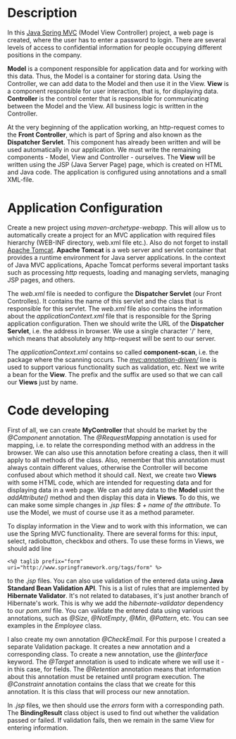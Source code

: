 # Description

In this [Java Spring MVC](https://docs.spring.io/spring-framework/docs/3.2.x/spring-framework-reference/html/mvc.html) (Model View Controller) project, a web page is created, where the user has to enter a password to login. There are several levels of access to confidential information for people occupying different positions in the company.

**Model** is a component responsible for application data and for working with this data. Thus, the Model is a container for storing data. Using the Controller, we can add data to the Model and then use it in the View. **View** is a component responsible for user interaction, that is, for displaying data. **Controller** is the control center that is responsible for communicating between the Model and the View. All business logic is written in the Controller.

At the very beginning of the application working, an http-request comes to the **Front Controller**, which is part of Spring and also known as the **Dispatcher Servlet**. This component has already been written and will be used automatically in our application. We must write the remaining components - Model, View and Controller - ourselves. The **View** will be written using the JSP (Java Server Page) page, which is created on HTML and Java code. The application is configured using annotations and a small XML-file.

# Application Configuration

Create a new project using *maven-archetype-webapp*. This will allow us to automatically create a project for an MVC application with required files hierarchy (WEB-INF directory, web.xml file etc.). Also do not forget to install [Apache Tomcat](https://tomcat.apache.org/download-90.cgi). **Apache Tomcat** is a web server and servlet container that provides a runtime environment for Java server applications. In the context of Java MVC applications, Apache Tomcat performs several important tasks such as processing *http* requests, loading and managing servlets, managing JSP pages, and others.

The *web.xml* file is needed to configure the **Dispatcher Servlet** (our Front Controlles). It contains the name of this servlet and the class that is responsible for this servlet. The *web.xml* file also contains the information about the *applicationContext.xml* file that is responsible for the Spring application configuration. Then we should write the URL of the **Dispatcher Servlet**, i.e. the address in browser. We use a single character '/' here, which means that absolutely any http-request will be sent to our server.

The *applicationContext.xml* contains so called **component-scan**, i.e. the package where the scanning occurs. The *<mvc:annotation-driven/>* line is used to support various functionality such as validation, etc. Next we write a bean for the **View**. The prefix and the suffix are used so that we can call our **Views** just by name.

# Code developing

First of all, we can create **MyController** that should be market by the *@Component* annotation. The *@RequestMapping* annotation is used for mapping, i.e. to relate the corresponding method with an address in the browser. We can also use this annotation before creating a class, then it will apply to all methods of the class. Also, remember that this annotation must always contain different values, otherwise the Controller will become confused about which method it should call. Next, we create two **Views** with some HTML code, which are intended for requesting data and for displaying data in a web page. We can add any data to the **Model** usint the *addAttribute()* method and then display this data in **Views**. To do this, we can make some simple changes in *.jsp* files: *$ + name of the attribute*. To use the Model, we must of course use it as a method parameter.

To display information in the View and to work with this information, we can use the Spring MVC functionality. There are several forms for this: input, select, radiobutton, checkbox and others. To use these forms in Views, we should add line

<pre><code><%@ taglib prefix="form" uri="http://www.springframework.org/tags/form" %></pre></code>

to the *.jsp* files. You can also use validation of the entered data using **Java Standard Bean Validation API**. This is a list of rules that are implemented by **Hibernate Validator**. It's not related to databases, it's just another branch of Hibernate's work. This is why we add the *hibernate-validator* dependency to our *pom.xml* file. You can validate the entered data using various annotations, such as *@Size*, *@NotEmpty*, *@Min*, *@Pattern*, etc. You can see examples in the *Employee* class.

I also create my own annotation *@CheckEmail*. For this purpose I created a separate Validation package. It creates a new annotation and a corresponding class. To create a new annotation, use the *@interface* keyword. The *@Target* annotation is used to indicate where we will use it - in this case, for fields. The *@Retention* annotation means that information about this annotation must be retained until program execution. The *@Constraint* annotation contains the class that we create for this annotation. It is this class that will process our new annotation.

In *.jsp* files, we then should use the *errors* form with a corresponding path. The **BindingResult** class object is used to find out whether the validation passed or failed. If validation fails, then we remain in the same View for entering information.
